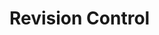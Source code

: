 <link rel="stylesheet" href="{{baseUrl}}/css/textbook.css">

<div class="website-content">

<div id="main">

# Revision Control

<include src="what/print.md" />
<include src="repositories/print.md" />
<include src="savingHistory/print.md" />
<include src="usingHistory/print.md" />
<include src="remoteRepositories/print.md" />
<include src="branching/print.md" />
<include src="drcsVsCrcs/print.md" />
<include src="forkingWorkflow/print.md" />
<include src="featureBranchFlow/print.md" />
<include src="centralizedFlow/print.md" />

</div>

</div>
